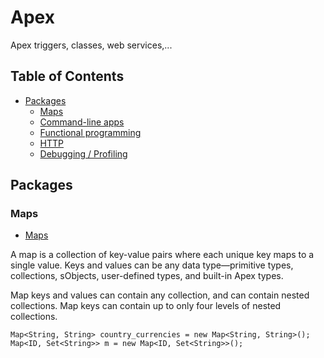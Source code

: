 # Apex
Apex triggers, classes, web services,...

## Table of Contents

- [Packages](#packages)
	- [Maps](#maps)
	- [Command-line apps](#command-line-apps)
	- [Functional programming](#functional-programming)
	- [HTTP](#http)
	- [Debugging / Profiling](#debugging--profiling)

## Packages

### Maps

- [Maps](https://developer.salesforce.com/docs/atlas.en-us.apexcode.meta/apexcode/langCon_apex_collections_maps.htm) 

A map is a collection of key-value pairs where each unique key maps to a single value.  Keys and values can be any data type—primitive types, collections, sObjects, user-defined types, and built-in Apex types.

Map keys and values can contain any collection, and can contain nested collections.  Map keys can contain up to only four levels of nested collections.

```
Map<String, String> country_currencies = new Map<String, String>();
Map<ID, Set<String>> m = new Map<ID, Set<String>>();
```

